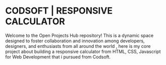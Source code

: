# CODSOFT | RESPONSIVE CALCULATOR 

Welcome to the Open Projects Hub repository! This is a dynamic space designed to foster collaboration and innovation among developers, designers, and enthusiasts from all around the world , here is my core project about building a responsive calculator from HTML, CSS, Javascript for Web Development that i pursued from Codsoft.
